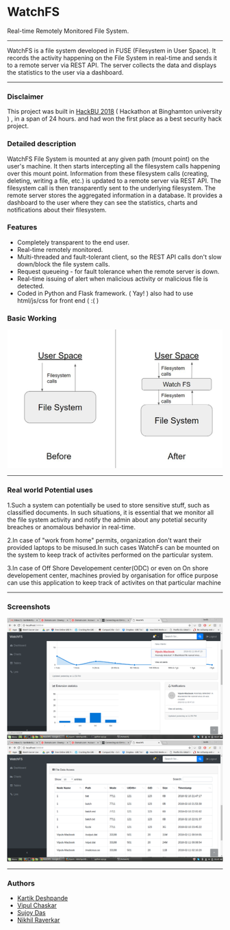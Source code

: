 # WatchFS
Real-time Remotely Monitored File System.

---

WatchFS is a file system developed in FUSE (Filesystem in User Space). It records the activity happening on the File System
in real-time and sends it to a remote server via REST API. The server collects the data and displays the statistics to the user
via a dashboard.

---

### Disclaimer
This project was built in [HackBU 2018](https://devpost.com/software/watchfs) ( Hackathon at Binghamton university ) , in a span of 24 hours. and had won the first place as a best security hack project.

### Detailed description
WatchFS File System is mounted at any given path (mount point) on the user's machine. It then starts intercepting all the
filesystem calls happening over this mount point. Information from these filesystem calls (creating, deleting, writing a file,
etc.) is updated to a remote server via REST API. The filesystem call is then transparently sent to the underlying filesystem.
The remote server stores the aggregated information in a database. It provides a dashboard to the user where they can see the
statistics, charts and notifications about their filesystem.

### Features
* Completely transparent to the end user.
* Real-time remotely monitored.
* Multi-threaded and fault-tolerant client, so the REST API calls don't slow down/block the file system calls.
* Request queueing - for fault tolerance when the remote server is down.
* Real-time issuing of alert when malicious activity or malicious file is detected.
* Coded in Python and Flask framework. ( Yay! ) also had to use html/js/css for front end ( :( )

### Basic Working
![Basic Working](Capture.JPG)

---

### Real world Potential uses

1.Such a system can potentially be used to store sensitive stuff, such as classified documents. In such situations, it is essential that we monitor all the file system activity and notify the admin about any potetial security breaches or anomalous behavior in real-time.

2.In case of "work from home" permits, organization don't want their provided laptops to be misused.In such cases WatchFs can be mounted on the system to keep track of activites performed on the particular system.

3.In case of Off Shore Developement center(ODC) or even on On shore developement center, machines provied by organisation for office purpose can use this application to keep track of activites on that particular machine

---

### Screenshots
![Screenshot 1](Screenshot-1.png)
![Screenshot 2](Screenshot-2.png)

---

### Authors
- [Kartik Deshpande](https://www.linkedin.com/in/kartik-deshpande/)
- [Vipul Chaskar](https://www.linkedin.com/in/vipul-chaskar-50808757/)
- [Sujoy Das](https://www.linkedin.com/in/sujoydas27/)
- [Nikhil Raverkar](https://www.linkedin.com/in/raverkar-nikhil/)
